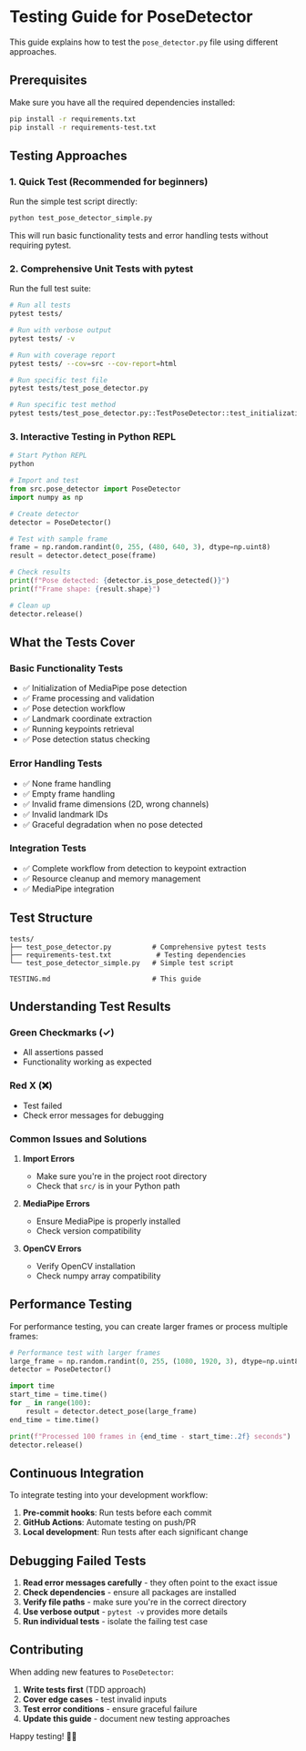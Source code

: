 # Testing Guide for PoseDetector

This guide explains how to test the `pose_detector.py` file using different approaches.

## Prerequisites

Make sure you have all the required dependencies installed:

```bash
pip install -r requirements.txt
pip install -r requirements-test.txt
```

## Testing Approaches

### 1. **Quick Test (Recommended for beginners)**

Run the simple test script directly:

```bash
python test_pose_detector_simple.py
```

This will run basic functionality tests and error handling tests without requiring pytest.

### 2. **Comprehensive Unit Tests with pytest**

Run the full test suite:

```bash
# Run all tests
pytest tests/

# Run with verbose output
pytest tests/ -v

# Run with coverage report
pytest tests/ --cov=src --cov-report=html

# Run specific test file
pytest tests/test_pose_detector.py

# Run specific test method
pytest tests/test_pose_detector.py::TestPoseDetector::test_initialization
```

### 3. **Interactive Testing in Python REPL**

```python
# Start Python REPL
python

# Import and test
from src.pose_detector import PoseDetector
import numpy as np

# Create detector
detector = PoseDetector()

# Test with sample frame
frame = np.random.randint(0, 255, (480, 640, 3), dtype=np.uint8)
result = detector.detect_pose(frame)

# Check results
print(f"Pose detected: {detector.is_pose_detected()}")
print(f"Frame shape: {result.shape}")

# Clean up
detector.release()
```

## What the Tests Cover

### **Basic Functionality Tests**
- ✅ Initialization of MediaPipe pose detection
- ✅ Frame processing and validation
- ✅ Pose detection workflow
- ✅ Landmark coordinate extraction
- ✅ Running keypoints retrieval
- ✅ Pose detection status checking

### **Error Handling Tests**
- ✅ None frame handling
- ✅ Empty frame handling
- ✅ Invalid frame dimensions (2D, wrong channels)
- ✅ Invalid landmark IDs
- ✅ Graceful degradation when no pose detected

### **Integration Tests**
- ✅ Complete workflow from detection to keypoint extraction
- ✅ Resource cleanup and memory management
- ✅ MediaPipe integration

## Test Structure

```
tests/
├── test_pose_detector.py          # Comprehensive pytest tests
├── requirements-test.txt           # Testing dependencies
└── test_pose_detector_simple.py   # Simple test script

TESTING.md                         # This guide
```

## Understanding Test Results

### **Green Checkmarks (✓)**
- All assertions passed
- Functionality working as expected

### **Red X (❌)**
- Test failed
- Check error messages for debugging

### **Common Issues and Solutions**

1. **Import Errors**
   - Make sure you're in the project root directory
   - Check that `src/` is in your Python path

2. **MediaPipe Errors**
   - Ensure MediaPipe is properly installed
   - Check version compatibility

3. **OpenCV Errors**
   - Verify OpenCV installation
   - Check numpy array compatibility

## Performance Testing

For performance testing, you can create larger frames or process multiple frames:

```python
# Performance test with larger frames
large_frame = np.random.randint(0, 255, (1080, 1920, 3), dtype=np.uint8)
detector = PoseDetector()

import time
start_time = time.time()
for _ in range(100):
    result = detector.detect_pose(large_frame)
end_time = time.time()

print(f"Processed 100 frames in {end_time - start_time:.2f} seconds")
detector.release()
```

## Continuous Integration

To integrate testing into your development workflow:

1. **Pre-commit hooks**: Run tests before each commit
2. **GitHub Actions**: Automate testing on push/PR
3. **Local development**: Run tests after each significant change

## Debugging Failed Tests

1. **Read error messages carefully** - they often point to the exact issue
2. **Check dependencies** - ensure all packages are installed
3. **Verify file paths** - make sure you're in the correct directory
4. **Use verbose output** - `pytest -v` provides more details
5. **Run individual tests** - isolate the failing test case

## Contributing

When adding new features to `PoseDetector`:

1. **Write tests first** (TDD approach)
2. **Cover edge cases** - test invalid inputs
3. **Test error conditions** - ensure graceful failure
4. **Update this guide** - document new testing approaches

Happy testing! 🧪✨
